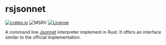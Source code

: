 # rsjsonnet

[![crates.io](https://img.shields.io/crates/v/rsjsonnet.svg)](https://crates.io/crates/rsjsonnet)
![MSRV](https://img.shields.io/badge/rustc-1.74+-lightgray.svg)
[![License](https://img.shields.io/crates/l/rsjsonnet.svg)](https://github.com/eduardosm/rsjsonnet#license)

A command line [Jsonnet](https://jsonnet.org/) interpreter implement in Rust.
It offers an interface similar to the official implementation.
